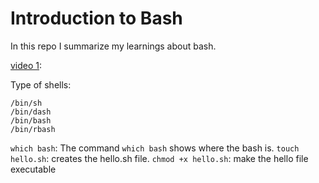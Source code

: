 # Introduction to Bash
In this repo I summarize my learnings about bash.

[video 1](https://www.youtube.com/watch?v=cQepf9fY6cE&list=PLS1QulWo1RIYmaxcEqw5JhK3b-6rgdWO_&index=1):

Type of shells:

    /bin/sh
    /bin/dash
    /bin/bash
    /bin/rbash

`which bash`:
The command `which bash` shows where the bash is.
`touch hello.sh`: creates the hello.sh file.
`chmod +x hello.sh`: make the hello file executable

